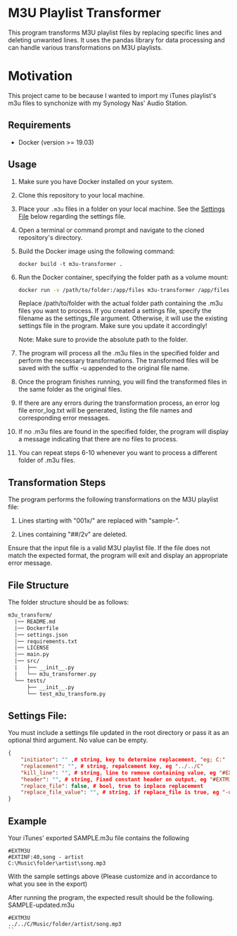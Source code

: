 # M3U Playlist Transformer

This program transforms M3U playlist files by replacing specific lines and deleting unwanted lines. It uses the pandas library for data processing and can handle various transformations on M3U playlists.

# Motivation
This project came to be because I wanted to import my iTunes playlist's m3u files to synchonize with my Synology Nas' Audio Station.

## Requirements

- Docker (version >= 19.03)

## Usage

1. Make sure you have Docker installed on your system.

2. Clone this repository to your local machine.

3. Place your `.m3u` files in a folder on your local machine. See the [Settings File](#settings-file) below regarding the settings file.

4. Open a terminal or command prompt and navigate to the cloned repository's directory.

5. Build the Docker image using the following command:

   ```shell
   docker build -t m3u-transformer .
    ```

6. Run the Docker container, specifying the folder path as a volume mount:

    ```bash
    docker run -v /path/to/folder:/app/files m3u-transformer /app/files [settings_file]
    ```

    Replace /path/to/folder with the actual folder path containing the .m3u files you want to process. If you created a settings file, specify the filename as the settings_file argument. Otherwise, it will use the existing settings file in the program. Make sure you update it accordingly!

    Note: Make sure to provide the absolute path to the folder.

7. The program will process all the .m3u files in the specified folder and perform the necessary transformations. The transformed files will be saved with the suffix -u appended to the original file name.

8. Once the program finishes running, you will find the transformed files in the same folder as the original files.

9. If there are any errors during the transformation process, an error log file error_log.txt will be generated, listing the file names and corresponding error messages.

10. If no .m3u files are found in the specified folder, the program will display a message indicating that there are no files to process.

11. You can repeat steps 6-10 whenever you want to process a different folder of .m3u files.

## Transformation Steps

The program performs the following transformations on the M3U playlist file:

1. Lines starting with "001x/" are replaced with "sample-".

2. Lines containing "##/2v" are deleted.

Ensure that the input file is a valid M3U playlist file. If the file does not match the expected format, the program will exit and display an appropriate error message.

## File Structure

The folder structure should be as follows:
```graphql
m3u_transform/
  |── README.md
  |── Dockerfile
  |── settings.json
  |── requirements.txt
  |── LICENSE
  |── main.py
  |── src/
  |   ├── __init__.py
  |   └── m3u_transformer.py
  └── tests/
      ├── __init__.py
      └── test_m3u_transform.py
```

## Settings File:

You must include a settings file updated in the root directory or pass it as an optional third argument. No value can be empty.
```json
{
    "initiator": "" ,# string, key to determine replacement, "eg; C:"
    "replacement": "", # string, repalcement key, eg "../../C"
    "kill_line": "", # string, line to remove containing value, eg "#EXT"
    "header": "", # string, Fixed constant header on output, eg "#EXTM3U"
    "replace_file": false, # bool, true to inplace replacement
    "replace_file_value": "", # string, if replace_file is true, eg "-updated"
}
```

## Example
Your iTunes' exported SAMPLE.m3u file contains the following

```
#EXTM3U
#EXTINF:40,song - artist
C:\Music\folder\artist\song.mp3
```

With the sample settings above (Please customize and in accordance to what you see in the export)

After running the program, the expected result should be the following.
SAMPLE-updated.m3u
```
#EXTM3U
../../C/Music/folder/artist/song.mp3
``